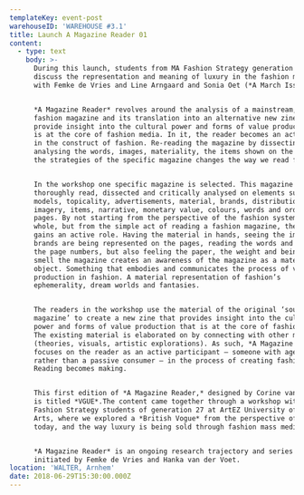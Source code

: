 ```yaml
---
templateKey: event-post
warehouseID: 'WAREHOUSE #3.1'
title: Launch A Magazine Reader 01
content:
  - type: text
    body: >-
      During this launch, students from MA Fashion Strategy generation 27
      discuss the representation and meaning of luxury in the fashion magazine
      with Femke de Vries and Line Arngaard and Sonia Oet (*A March Issue*).


      *A Magazine Reader* revolves around the analysis of a mainstream, high-end
      fashion magazine and its translation into an alternative new zine to
      provide insight into the cultural power and forms of value production that
      is at the core of fashion media. In it, the reader becomes an active actor
      in the construct of fashion. Re-reading the magazine by dissecting it,
      analysing the words, images, materiality, the items shown on the pages and
      the strategies of the specific magazine changes the way we read fashion.


      In the workshop one specific magazine is selected. This magazine is
      thoroughly read, dissected and critically analysed on elements such as
      models, topicality, advertisements, material, brands, distribution,
      imagery, items, narrative, monetary value, colours, words and order of
      pages. By not starting from the perspective of the fashion system as a
      whole, but from the simple act of reading a fashion magazine, the reader
      gains an active role. Having the material in hands, seeing the images, how
      brands are being represented on the pages, reading the words and tracing
      the page numbers, but also feeling the paper, the weight and being able to
      smell the magazine creates an awareness of the magazine as a material
      object. Something that embodies and communicates the process of value
      production in fashion. A material representation of fashion’s
      ephemerality, dream worlds and fantasies.


      The readers in the workshop use the material of the original ‘source
      magazine’ to create a new zine that provides insight into the cultural
      power and forms of value production that is at the core of fashion media.
      The existing material is elaborated on by connecting with other material
      (theories, visuals, artistic explorations). As such, *A Magazine Reader*
      focuses on the reader as an active participant – someone with agency
      rather than a passive consumer – in the process of creating fashion.
      Reading becomes making.


      This first edition of *A Magazine Reader,* designed by Corine van der Wal
      is titled *VGUE*.The content came together through a workshop with MA
      Fashion Strategy students of generation 27 at ArtEZ University of the
      Arts, where we explored a *British Vogue* from the perspective of luxury
      today, and the way luxury is being sold through fashion mass media. 


      *A Magazine Reader* is an ongoing research trajectory and series of zines
      initiated by Femke de Vries and Hanka van der Voet.
location: 'WALTER, Arnhem'
date: 2018-06-29T15:30:00.000Z
---
```

